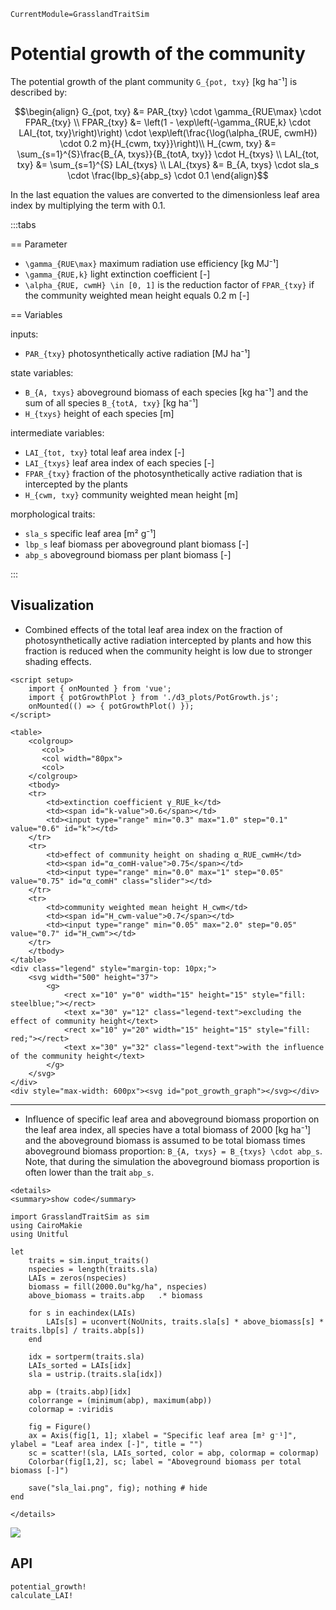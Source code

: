 ```@meta
CurrentModule=GrasslandTraitSim
```

# Potential growth of the community

The potential growth of the plant community ``G_{pot, txy}`` [kg ha⁻¹] is described by: 

```math
\begin{align}
    G_{pot, txy} &= PAR_{txy} \cdot \gamma_{RUE\max} \cdot FPAR_{txy} \\
    FPAR_{txy} &= \left(1 - \exp\left(-\gamma_{RUE,k} \cdot LAI_{tot, txy}\right)\right) \cdot  
    \exp\left(\frac{\log(\alpha_{RUE, cwmH}) \cdot 0.2 m}{H_{cwm, txy}}\right)\\
    H_{cwm, txy} &= \sum_{s=1}^{S}\frac{B_{A, txys}}{B_{totA, txy}} \cdot H_{txys} \\
    LAI_{tot, txy} &= \sum_{s=1}^{S} LAI_{txys} \\
    LAI_{txys} &= B_{A, txys} \cdot sla_s \cdot \frac{lbp_s}{abp_s} \cdot 0.1
\end{align}
```

In the last equation the values are converted to the dimensionless leaf area index by multiplying the term with 0.1.

:::tabs

== Parameter

- ``\gamma_{RUE\max}`` maximum radiation use efficiency [kg MJ⁻¹]
- ``\gamma_{RUE,k}`` light extinction coefficient [-]
- ``\alpha_{RUE, cwmH} \in [0, 1]`` is the reduction factor of ``FPAR_{txy}`` if the community weighted mean height equals 0.2 m [-]

== Variables

inputs:
- ``PAR_{txy}`` photosynthetically active radiation [MJ ha⁻¹]

state variables:
- ``B_{A, txys}`` aboveground biomass of each species [kg ha⁻¹] and the sum of all species ``B_{totA, txy}`` [kg ha⁻¹]
- ``H_{txys}`` height of each species [m]

intermediate variables:
- ``LAI_{tot, txy}`` total leaf area index [-]
- ``LAI_{txys}`` leaf area index of each species [-]
- ``FPAR_{txy}`` fraction of the photosynthetically active radiation that is intercepted by the plants
- ``H_{cwm, txy}`` community weighted mean height [m]

morphological traits:
- ``sla_s`` specific leaf area [m² g⁻¹]
- ``lbp_s`` leaf biomass per aboveground plant biomass [-]
- ``abp_s`` aboveground biomass per plant biomass [-]

:::


## Visualization

- Combined effects of the total leaf area index on the fraction of photosynthetically active radiation intercepted by plants and how this fraction is reduced when the community height is low due to stronger shading effects. 

```@raw html
<script setup>
    import { onMounted } from 'vue';
    import { potGrowthPlot } from './d3_plots/PotGrowth.js';
    onMounted(() => { potGrowthPlot() });
</script>

<table>
    <colgroup>
       <col>
       <col width="80px">
       <col>
    </colgroup>
    <tbody>
    <tr>
        <td>extinction coefficient γ_RUE_k</td>
        <td><span id="k-value">0.6</span></td>
        <td><input type="range" min="0.3" max="1.0" step="0.1" value="0.6" id="k"></td>
    </tr>
    <tr>
        <td>effect of community height on shading α_RUE_cwmH</td>
        <td><span id="α_comH-value">0.75</span></td>
        <td><input type="range" min="0.0" max="1" step="0.05" value="0.75" id="α_comH" class="slider"></td>
    </tr>
    <tr>
        <td>community weighted mean height H_cwm</td>
        <td><span id="H_cwm-value">0.7</span></td>
        <td><input type="range" min="0.05" max="2.0" step="0.05" value="0.7" id="H_cwm"></td>
    </tr>
    </tbody>
</table>
<div class="legend" style="margin-top: 10px;">
    <svg width="500" height="37">
        <g>
            <rect x="10" y="0" width="15" height="15" style="fill: steelblue;"></rect>
            <text x="30" y="12" class="legend-text">excluding the effect of community height</text>
            <rect x="10" y="20" width="15" height="15" style="fill: red;"></rect>
            <text x="30" y="32" class="legend-text">with the influence of the community height</text>
        </g>
    </svg>
</div>
<div style="max-width: 600px"><svg id="pot_growth_graph"></svg></div>
```

---

- Influence of specific leaf area and aboveground biomass proportion on the leaf area index, all species have a total biomass of 2000 [kg ha⁻¹] and the aboveground biomass is assumed to be total biomass times aboveground biomass proportion: ``B_{A, txys} = B_{txys} \cdot abp_s``. Note, that during the simulation the aboveground biomass proportion is often lower than the trait ``abp_s``.


```@raw html
<details>
<summary>show code</summary>
```

```@example
import GrasslandTraitSim as sim
using CairoMakie
using Unitful

let
    traits = sim.input_traits()
    nspecies = length(traits.sla)
    LAIs = zeros(nspecies)
    biomass = fill(2000.0u"kg/ha", nspecies)
    above_biomass = traits.abp   .* biomass
        
    for s in eachindex(LAIs)
        LAIs[s] = uconvert(NoUnits, traits.sla[s] * above_biomass[s] * traits.lbp[s] / traits.abp[s])
    end
    
    idx = sortperm(traits.sla)
    LAIs_sorted = LAIs[idx]
    sla = ustrip.(traits.sla[idx])

    abp = (traits.abp)[idx]
    colorrange = (minimum(abp), maximum(abp))
    colormap = :viridis

    fig = Figure()
    ax = Axis(fig[1, 1]; xlabel = "Specific leaf area [m² g⁻¹]", ylabel = "Leaf area index [-]", title = "")
    sc = scatter!(sla, LAIs_sorted, color = abp, colormap = colormap)
    Colorbar(fig[1,2], sc; label = "Aboveground biomass per total biomass [-]")
    
    save("sla_lai.png", fig); nothing # hide
end
```

```@raw html
</details>
```

![](sla_lai.png)

## API

```@docs
potential_growth!
calculate_LAI!
```